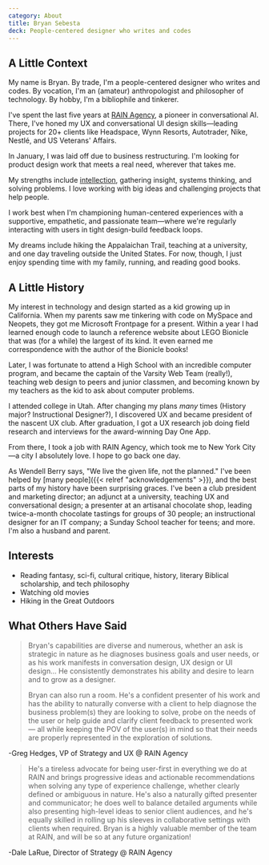 ```yaml
---
category: About
title: Bryan Sebesta
deck: People-centered designer who writes and codes
---
```


## A Little Context
My name is Bryan. By trade, I'm a people-centered designer who writes and codes. By vocation, I'm an (amateur) anthropologist and philosopher of technology. By hobby, I'm a bibliophile and tinkerer.

I've spent the last five years at [RAIN Agency](https://rain.agency/), a pioneer in conversational AI. There, I've honed my UX and conversational UI design skills—leading projects for 20+ clients like Headspace, Wynn Resorts, Autotrader, Nike, Nestlé, and US Veterans' Affairs.

In January, I was laid off due to business restructuring. I'm looking for product design work that meets a real need, wherever that takes me.

My strengths include [intellection](https://www.gallup.com/cliftonstrengths/en/252284/intellection-theme.aspx#:~:text=People%20exceptionally%20talented%20in%20the,Intellection%2C%20are%20strongest%20in%20them), gathering insight, systems thinking, and solving problems. I love working with big ideas and challenging projects that help people.

I work best when I'm championing human-centered experiences with a supportive, empathetic, and passionate team—where we're regularly interacting with users in tight design-build feedback loops.

My dreams include hiking the Appalaichan Trail, teaching at a university, and one day traveling outside the United States. For now, though, I just enjoy spending time with my family, running, and reading good books.

## A Little History
My interest in technology and design started as a kid growing up in California. When my parents saw me tinkering with code on MySpace and Neopets, they got me Microsoft Frontpage for a present. Within a year I had learned enough code to launch a reference website about LEGO Bionicle that was (for a while) the largest of its kind. It even earned me correspondence with the author of the Bionicle books!

Later, I was fortunate to attend a High School with an incredible computer program, and became the captain of the Varsity Web Team (really!), teaching web design to peers and junior classmen, and becoming known by my teachers as the kid to ask about computer problems.

I attended college in Utah. After changing my plans *many* times (History major? Instructional Designer?), I discovered UX and became president of the nascent UX club. After graduation, I got a UX research job doing field research and interviews for the award-winning Day One App.

From there, I took a job with RAIN Agency, which took me to New York City—a city I absolutely love. I hope to go back one day.

As Wendell Berry says, "We live the given life, not the planned." I've been helped by [many people]({{< relref "acknowledgements" >}}), and the best parts of my history have been surprising graces. I've been a club president and marketing director; an adjunct at a university, teaching UX and conversational design; a presenter at an artisanal chocolate shop, leading twice-a-month chocolate tastings for groups of 30 people; an instructional designer for an IT company; a Sunday School teacher for teens; and more. I'm also a husband and parent.

## Interests
* Reading fantasy, sci-fi, cultural critique, history, literary Biblical scholarship, and tech philosophy
* Watching old movies
* Hiking in the Great Outdoors

## What Others Have Said

> Bryan's capabilities are diverse and numerous, whether an ask is strategic in nature as he diagnoses business goals and user needs, or as his work manifests in conversation design, UX design or UI design... He consistently demonstrates his ability and desire to learn and to grow as a designer.
> 
> Bryan can also run a room. He's a confident presenter of his work and has the ability to naturally converse with a client to help diagnose the business problem(s) they are looking to solve, probe on the needs of the user or help guide and clarify client feedback to presented work — all while keeping the POV of the user(s) in mind so that their needs are properly represented in the exploration of solutions.

-Greg Hedges, VP of Strategy and UX @ RAIN Agency

> He's a tireless advocate for being user-first in everything we do at RAIN and brings progressive ideas and actionable recommendations when solving any type of experience challenge, whether clearly defined or ambiguous in nature. He's also a naturally gifted presenter and communicator; he does well to balance detailed arguments while also presenting high-level ideas to senior client audiences, and he's equally skilled in rolling up his sleeves in collaborative settings with clients when required. Bryan is a highly valuable member of the team at RAIN, and will be so at any future organization!

-Dale LaRue, Director of Strategy @ RAIN Agency